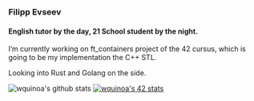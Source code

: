 ### Filipp Evseev
#### English tutor by the day, 21 School student by the night.

I’m currently working on ft_containers project of the 42 cursus, which is going to be my implementation the C++ STL.

Looking into Rust and Golang on the side.

![wquinoa's github stats](https://github-readme-stats.vercel.app/api?username=wquinoa&bg_color=ff1111,552222,311&text_color=eaa&title_color=fee&show_icons=true&icon_color=992222&hide_border=true)
[![wquinoa's 42 stats](https://badge42.herokuapp.com/api/stats/wquinoa?darkmode=true)](https://github.com/JaeSeoKim/badge42)
